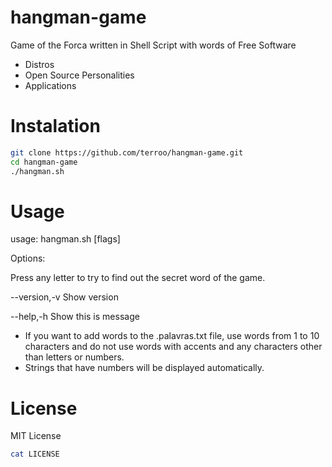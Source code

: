 # hangman-game
Game of the Forca written in Shell Script with words of Free Software
- Distros
- Open Source Personalities
- Applications

# Instalation

```sh
git clone https://github.com/terroo/hangman-game.git
cd hangman-game
./hangman.sh
```

# Usage

usage: hangman.sh [flags]

  Options:
  
  Press any letter to try to find out the secret word of the game.

  --version,-v   Show version
  
  --help,-h      Show this is message
    
  * If you want to add words to the .palavras.txt file, use words from 1 to 10 characters and do not use words with accents and any characters other than letters or numbers.
  * Strings that have numbers will be displayed automatically.
  
# License
MIT License
```sh
cat LICENSE
```
